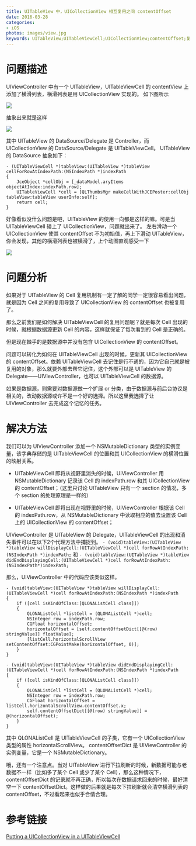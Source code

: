 ```yaml
---
title: UITableView 中，UICollectionView 相互复用之间 contentOffset
date: 2016-03-28
categories:
- iOS
photos: images/view.jpg
keywords: UITableView;UITableViewCell;UICollectionView;contentOffset;复用;reuse
---
```


# 问题描述
UIViewController 中有一个 UITableView，UITableViewCell 的 contentView 上添加了横滑列表，横滑列表是用 UICollectionView 实现的。
如下图所示

![](http://image.norcy.xyz/contentOffset1.png)

抽象出来就是这样

![](http://image.norcy.xyz/contentOffset2.png)


其中 UITableView 的 DataSource/Delegate 是 Controller，而 UICollectionView 的 DataSource/Delegate 是 UITableViewCell。
UITableView 的 DataSource 抽象如下：

	- (UITableViewCell *)tableView:(UITableView *)tableView cellForRowAtIndexPath:(NSIndexPath *)indexPath 
	{
		JceObject *cellObj = [_dataModel.aryItems objectAtIndex:indexPath.row];
		UITableViewCell *cell = [QLThumbsMgr makeCellWithJCEPoster:cellObj tableView:tableView userInfo:self];
		return cell;
	}

好像看似没什么问题是吧，UITableView 的使用一向都是这样的嘛。可是当 UITableViewCell 碰上了 UICollectionView，问题就出来了。
左右滑动一个 UICollectionView 使其 contentOffset 不为初始值，再上下滑动 UITableView，你会发现，其他的横滑列表也被横滑了，上个动图直观感受一下

![](http://image.norcy.xyz/contentOffset3.gif)

# 问题分析
如果对于 UITableView 的 Cell 复用机制有一定了解的同学一定很容易看出问题，就是因为 Cell 之间的复用导致了 UICollectionView 的 contentOffset 也被复用了。

那么之前我们是如何解决 UITableViewCell 的复用问题呢？就是每次 Cell 出现的时候，就根据数据源更新 Cell 的内容，这样就保证了每次看到的 Cell 是正确的。

但是现在棘手的是数据源中并没有包含 UICollectionView 的 contentOffset。

问题可以转化为如何在 UITableViewCell 出现的时候，更新其 UICollectionView 的 contentOffset。依赖 UITableViewCell 去记住是行不通的，因为它自己就是被复用的对象，那么就要外部去帮它记住，这个外部可以是 UITableView 的 Delegate——UIViewController，也可以 UITableViewCell 的数据源。

如果是数据源，则需要对数据源做一个扩展 or 分类，由于数据源与前后台协议是相关的，改动数据源或许不是一个好的选择。所以这里我选择了让 UIViewController 去完成这个记忆的任务。

# 解决方法
我们可以为 UIViewController 添加一个 NSMutableDictionary 类型的实例变量，该字典存储的是 UITableViewCell 的位置和其 UICollectionView 的横滑位置的映射关系。

+ UITableViewCell 即将从视野里消失的时候，UIViewController 用 NSMutableDictionary 记录该 Cell 的 indexPath.row 和其 UICollectionView 的 contentOffset；（这里只讨论 UITableView 只有一个 section 的情况，多个 section 的处理原理是一样的）

+ UITableViewCell 即将出现在视野里的时候，UIViewController 根据该 Cell 的 indexPath.row，从 NSMutableDictionary 中读取相应的值去设置该 Cell 上的 UICollectionView 的 contentOffset；

UIViewController 是 UITableView 的 Delegate，UITableViewCell 的出现和消失事件可以在以下2个代理方法中捕捉到。
`- (void)tableView:(UITableView *)tableView willDisplayCell:(UITableViewCell *)cell forRowAtIndexPath:(NSIndexPath *)indexPath;`
和
`- (void)tableView:(UITableView *)tableView didEndDisplayingCell:(UITableViewCell *)cell forRowAtIndexPath:(NSIndexPath*)indexPath;`

那么，UIViewController 中的代码应该类似这样。


	- (void)tableView:(UITableView *)tableView willDisplayCell:(UITableViewCell *)cell forRowAtIndexPath:(NSIndexPath *)indexPath
	{
	    if ([cell isKindOfClass:[QLONAListCell class]])
		{
	        QLONAListCell *listCell = (QLONAListCell *)cell;
	        NSInteger row = indexPath.row;
	        CGFloat horizontalOffset;
	        horizontalOffset = [self.contentOffsetDict[[@(row) stringValue]] floatValue];
	        [listCell.horizontalScrollView setContentOffset:CGPointMake(horizontalOffset, 0)];
	    }
	}
	
	- (void)tableView:(UITableView *)tableView didEndDisplayingCell:(UITableViewCell *)cell forRowAtIndexPath:(NSIndexPath *)indexPath
	{
	    if ([cell isKindOfClass:[QLONAListCell class]])
	    {
	        QLONAListCell *listCell = (QLONAListCell *)cell;
	        NSInteger row = indexPath.row;
	        CGFloat horizontalOffset = listCell.horizontalScrollView.contentOffset.x;
	        self.contentOffsetDict[[@(row) stringValue]] = @(horizontalOffset);
	    }
	}

其中 QLONAListCell 是 UITableViewCell 的子类，它有一个 UICollectionView 类型的属性 horizontalScrollView。
contentOffsetDict 是 UIViewController 的实例变量，它是一个 NSMutableDictionary。

哦，还有一个注意点。当对 UITableView 进行下拉刷新的时候，新数据可能与老数据不一样（比如多了某个 Cell 或少了某个 Cell），那么这种情况下，contentOffsetDict 的记录就不再正确，所以每次在数据请求回来的时候，最好清空一下 contentOffsetDict。这样做的后果就是每次下拉刷新就会清空横滑列表的 contentOffset，不过看起来也似乎合情合理。

# 参考链接
[Putting a UICollectionView in a UITableViewCell](https://ashfurrow.com/blog/putting-a-uicollectionview-in-a-uitableviewcell/)